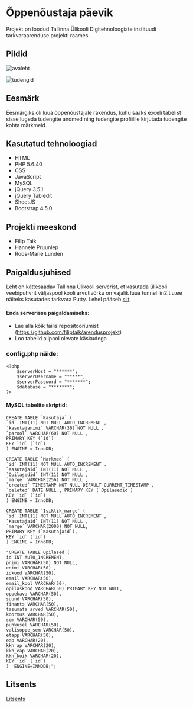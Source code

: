 # Õppenõustaja päevik
Projekt on loodud Tallinna Ülikooli Digitehnoloogiate instituudi tarkvaraarenduse projekti raames.

## Pildid
![avaleht](https://github.com/filiptaik/arendusprojekt/blob/master/pics/avaleht1.jpg)

![tudengid](https://github.com/filiptaik/arendusprojekt/blob/master/pics/tudengid.jpg)

## Eesmärk
Eesmärgiks oli luua õppenõustajale rakendus, kuhu saaks exceli tabelist sisse lugeda tudengite andmed ning tudengite profiilile kirjutada tudengite kohta märkmeid. 

## Kasutatud tehnoloogiad
* HTML
* PHP 5.6.40
* CSS
* JavaScript
* MySQL
* jQuery 3.5.1
* jQuery Tabledit
* SheetJS
* Bootstrap 4.5.0 

## Projekti meeskond
* Filip Taik
* Hannele Pruunlep
* Roos-Marie Lunden

## Paigaldusjuhised
Leht on kättesaadav Tallinna Ülikooli serverist, et kasutada ülikooli veebipuhvrit väljaspool kooli arvutivõrku on vajalik luua tunnel lin2.tlu.ee näiteks kasutades tarkvara Putty. Lehel pääseb [siit](http://greeny.cs.tlu.ee/~filiptai/arendusprojekt/arendusprojekt/login.php)

#### Enda serverisse paigaldamiseks:
* Lae alla kõik failis repositooriumist (https://github.com/filiptaik/arendusprojekt)
* Loo tabelid allpool olevate käskudega

### config.php näide:
```
<?php
	$serverHost = "******";
	$serverUsername = "*****";
	$serverPassword = "*******";
	$database = "*******";
?>
```

#### MySQL tabelite skriptid:
```
CREATE TABLE `Kasutaja` ( 
`id` INT(11) NOT NULL AUTO_INCREMENT , 
`kasutajanimi` VARCHAR(30) NOT NULL , 
`parool` VARCHAR(60) NOT NULL , 
PRIMARY KEY (`id`)
KEY `id` (`id`)
) ENGINE = InnoDB;

CREATE TABLE `Markmed` (
`id` INT(11) NOT NULL AUTO_INCREMENT , 
`Kasutajaid` INT(11) NOT NULL , 
`Opilasedid` INT(11) NOT NULL , 
`marge` VARCHAR(256) NOT NULL , 
`created` TIMESTAMP NOT NULL DEFAULT CURRENT_TIMESTAMP , 
`deleted` DATE NULL , PRIMARY KEY (`Opilasedid`)
KEY `id` (`id`)
) ENGINE = InnoDB;

CREATE TABLE `Isiklik_marge` ( 
`id` INT(11) NOT NULL AUTO_INCREMENT , 
`Kasutajaid` INT(11) NOT NULL , 
`marge` VARCHAR(2000) NOT NULL, 
PRIMARY KEY (`Kasutajaid`),
KEY `id` (`id`)
) ENGINE = InnoDB;

"CREATE TABLE Opilased (
id INT AUTO_INCREMENT,
pnimi VARCHAR(50) NOT NULL,
enimi VARCHAR(50) ,
idkood VARCHAR(50),
email VARCHAR(50),
email_kool VARCHAR(50),
opilaskood VARCHAR(50) PRIMARY KEY NOT NULL,
oppekava VARCHAR(50),
suund VARCHAR(50),
finants VARCHAR(50),
tasumata_arved VARCHAR(50),
koormus VARCHAR(50),
sem VARCHAR(50),
puhkusel VARCHAR(50),
valisoppe_sem VARCHAR(50),
etapp VARCHAR(50),
eap VARCHAR(20),
kkh_ap VARCHAR(20),
kkh_eap VARCHAR(20),
kkh_koik VARCHAR(20),
KEY `id` (`id`)
)  ENGINE=INNODB;";

```
## Litsents
[Litsents](https://github.com/filiptaik/arendusprojekt/blob/master/LICENSE.txt)
